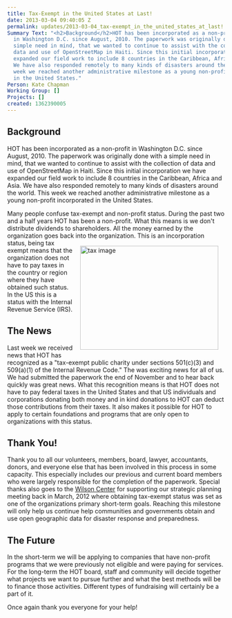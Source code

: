 ```yaml
---
title: Tax-Exempt in the United States at Last!
date: 2013-03-04 09:40:05 Z
permalink: updates/2013-03-04_tax-exempt_in_the_united_states_at_last!
Summary Text: "<h2>Background</h2>HOT has been incorporated as a non-profit
  in Washington D.C. since August, 2010. The paperwork was originally done with a
  simple need in mind, that we wanted to continue to assist with the collection of
  data and use of OpenStreetMap in Haiti. Since this initial incorporation we have
  expanded our field work to include 8 countries in the Caribbean, Africa and Asia.
  We have also responded remotely to many kinds of disasters around the world.  This
  week we reached another administrative milestone as a young non-profit incorporated
  in the United States."
Person: Kate Chapman
Working Group: []
Projects: []
created: 1362390005
---
```


<h2>Background</h2>
<p>HOT has been incorporated as a non-profit in Washington D.C. since August, 2010. The paperwork was originally done with a simple need in mind, that we wanted to continue to assist with the collection of data and use of OpenStreetMap in Haiti. Since this initial incorporation we have expanded our field work to include 8 countries in the Caribbean, Africa and Asia. We have also responded remotely to many kinds of disasters around the world. This week we reached another administrative milestone as a young non-profit incorporated in the United States.</p>
<p>Many people confuse tax-exempt and non-profit status. During the past two and a half years HOT has been a non-profit. What this means is we don't distribute dividends to shareholders. All the money earned by the organization goes back into the organization. <a title="tax image by Harry Wood, on Flickr" href="http://www.flickr.com/photos/harrywood/8527977990/"><img style="float: right; margin: 15px;" src="http://farm9.staticflickr.com/8235/8527977990_6717c14ff6_n.jpg" alt="tax image" height="240" width="320"></a> This is an incorporation status, being tax exempt means that the organization does not have to pay taxes in the country or region where they have obtained such status. In the US this is a status with the Internal Revenue Service (IRS).</p>
<h2>The News</h2>
<p>Last week we received news that HOT has recognized as a "tax-exempt public charity under sections 501(c)(3) and 509(a)(1) of the Internal Revenue Code." The was exciting news for all of us. We had submitted the paperwork the end of November and to hear back quickly was great news. What this recognition means is that HOT does not have to pay federal taxes in the United States and that US individuals and corporations donating both money and in kind donations to HOT can deduct those contributions from their taxes. It also makes it possible for HOT to apply to certain foundations and programs that are only open to organizations with this status.</p>
<h2>Thank You!</h2>
<p>Thank you to all our volunteers, members, board, lawyer, accountants, donors, and everyone else that has been involved in this process in some capacity. This especially includes our previous and current board members who were largely responsible for the completion of the paperwork. Special thanks also goes to the <a href="http://www.wilsoncenter.org/">Wilson Center</a> for supporting our strategic planning meeting back in March, 2012 where obtaining tax-exempt status was set as one of the organizations primary short-term goals. Reaching this milestone will only help us continue help communities and governments obtain and use open geographic data for disaster response and preparedness.</p>
<h2>The Future</h2>
<p>In the short-term we will be applying to companies that have non-profit programs that we were previously not eligible and were paying for services. For the long-term the HOT board, staff and community will decide together what projects we want to pursue further and what the best methods will be to finance those activities. Different types of fundraising will certainly be a part of it.</p>
<p>Once again thank you everyone for your help!</p>
